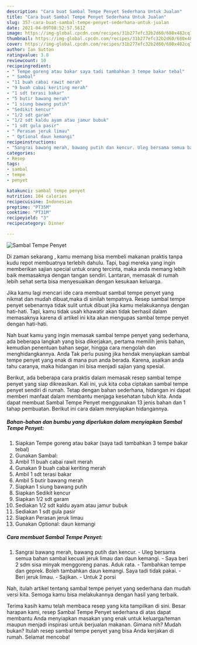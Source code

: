 ```yaml
---
description: "Cara buat Sambal Tempe Penyet Sederhana Untuk Jualan"
title: "Cara buat Sambal Tempe Penyet Sederhana Untuk Jualan"
slug: 357-cara-buat-sambal-tempe-penyet-sederhana-untuk-jualan
date: 2021-04-09T08:52:57.561Z
image: https://img-global.cpcdn.com/recipes/31b277efc32b2d60/680x482cq70/sambal-tempe-penyet-foto-resep-utama.jpg
thumbnail: https://img-global.cpcdn.com/recipes/31b277efc32b2d60/680x482cq70/sambal-tempe-penyet-foto-resep-utama.jpg
cover: https://img-global.cpcdn.com/recipes/31b277efc32b2d60/680x482cq70/sambal-tempe-penyet-foto-resep-utama.jpg
author: Ian Sutton
ratingvalue: 3.8
reviewcount: 10
recipeingredient:
- " Tempe goreng atau bakar saya tadi tambahkan 3 tempe bakar tebal"
- " Sambal"
- "11 buah cabai rawit merah"
- "9 buah cabai keriting merah"
- "1 sdt terasi bakar"
- "5 butir bawang merah"
- "1 siung bawang putih"
- "Sedikit kencur"
- "1/2 sdt garam"
- "1/2 sdt kaldu ayam atau jamur bubuk"
- "1 sdt gula pasir"
- " Perasan jeruk limau"
- " Optional daun kemangi"
recipeinstructions:
- "Sangrai bawang merah, bawang putih dan kencur. Uleg bersama semua bahan sambal kecuali jeruk limau dan daun kemangi. Saya beri 2 sdm sisa minyak menggoreng panas. Aduk rata. Tambahkan tempe dan geprek. Boleh tambahkan daun kemangi. Saya tadi tidak pakai. Beri jeruk limau. Sajikan. Untuk 2 porsi"
categories:
- Resep
tags:
- sambal
- tempe
- penyet

katakunci: sambal tempe penyet 
nutrition: 104 calories
recipecuisine: Indonesian
preptime: "PT35M"
cooktime: "PT31M"
recipeyield: "3"
recipecategory: Dinner

---
```



![Sambal Tempe Penyet](https://img-global.cpcdn.com/recipes/31b277efc32b2d60/680x482cq70/sambal-tempe-penyet-foto-resep-utama.jpg)

Di zaman  sekarang , kamu memang bisa membeli makanan praktis tanpa kudu repot membuatnya terlebih dahulu. Tapi, bagi mereka yang ingin memberikan sajian special untuk orang tercinta, maka anda memang lebih baik memasaknya dengan tangan sendiri. Lantaran, memasak di rumah lebih sehat serta bisa menyesuaikan dengan kesukaan keluarga.

Jika kamu lagi mencari ide cara membuat sambal tempe penyet yang nikmat dan mudah dibuat,maka di sinilah tempatnya. Resep sambal tempe penyet  sebenarnya tidak sulit untuk dibuat jika kamu melakukannya dengan hati-hati. Tapi, kamu tidak usah khawatir akan tidak berhasil dalam memasaknya 
karena di artikel ini kita akan mengupas sambal tempe penyet dengan hati-hati.  



Nah buat kamu yang ingin memasak sambal tempe penyet yang sederhana, ada beberapa langkah yang bisa dikerjakan, pertama memilih jenis bahan, kemudian penentuan bahan segar, hingga cara mengolah dan menghidangkannya. Anda Tak perlu pusing jika hendak menyiapkan sambal tempe penyet yang enak di mana pun anda berada. Karena, asalkan anda  tahu caranya, maka hidangan ini bisa menjadi sajian yang spesial.

Berikut, ada beberapa cara praktis  dalam memasak resep sambal tempe penyet yang siap dikreasikan. Kali ini, yuk kita coba ciptakan sambal tempe penyet sendiri di rumah. Tetap dengan bahan sederhana, hidangan ini dapat memberi manfaat dalam membantu menjaga kesehatan tubuh kita. Anda dapat membuat Sambal Tempe Penyet menggunakan 13 jenis bahan dan 1 tahap pembuatan. Berikut ini cara dalam menyiapkan hidangannya.

<!--inarticleads1-->

##### Bahan-bahan dan bumbu yang diperlukan dalam menyiapkan Sambal Tempe Penyet:

1. Siapkan  Tempe goreng atau bakar (saya tadi tambahkan 3 tempe bakar tebal)
1. Gunakan  Sambal:
1. Ambil 11 buah cabai rawit merah
1. Gunakan 9 buah cabai keriting merah
1. Ambil 1 sdt terasi bakar
1. Ambil 5 butir bawang merah
1. Siapkan 1 siung bawang putih
1. Siapkan Sedikit kencur
1. Siapkan 1/2 sdt garam
1. Sediakan 1/2 sdt kaldu ayam atau jamur bubuk
1. Sediakan 1 sdt gula pasir
1. Siapkan  Perasan jeruk limau
1. Gunakan  Optional: daun kemangi




<!--inarticleads2-->

##### Cara membuat Sambal Tempe Penyet:

1. Sangrai bawang merah, bawang putih dan kencur. - Uleg bersama semua bahan sambal kecuali jeruk limau dan daun kemangi. - Saya beri 2 sdm sisa minyak menggoreng panas. Aduk rata. - Tambahkan tempe dan geprek. Boleh tambahkan daun kemangi. Saya tadi tidak pakai. - Beri jeruk limau. - Sajikan. - Untuk 2 porsi




Nah, itulah artikel tentang  sambal tempe penyet  yang sederhana dan mudah versi kita. Semoga kamu bisa melakukannya dengan hasil yang terbaik. 

Terima kasih kamu telah membaca resep yang kita tampilkan di sini. Besar harapan kami, resep  Sambal Tempe Penyet sederhana di atas dapat membantu Anda menyiapkan masakan yang enak untuk keluarga/teman maupun menjadi inspirasi untuk berjualan makanan. Gimana nih? Mudah bukan? Itulah resep sambal tempe penyet yang bisa Anda kerjakan di rumah. Selamat mencoba!


